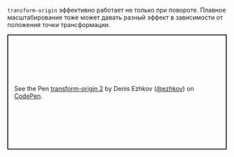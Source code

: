 ---
---

`transform-origin` эффективно работает не только при повороте. Плавное масштабирование тоже может давать разный эффект в зависимости от положения точки трансформации.

<p class="codepen" data-height="265" data-theme-id="light" data-default-tab="css,result" data-user="ezhkov" data-slug-hash="jOVzbgg" style="height: 265px; box-sizing: border-box; display: flex; align-items: center; justify-content: center; border: 2px solid; margin: 1em 0; padding: 1em;" data-pen-title="transform-origin 2">
  <span>See the Pen <a href="https://codepen.io/ezhkov/pen/jOVzbgg">
  transform-origin 2</a> by Denis Ezhkov (<a href="https://codepen.io/ezhkov">@ezhkov</a>)
  on <a href="https://codepen.io">CodePen</a>.</span>
</p>
<script async src="https://cpwebassets.codepen.io/assets/embed/ei.js"></script>
